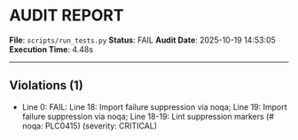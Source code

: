 # AUDIT REPORT

**File**: `scripts/run_tests.py`
**Status**: FAIL
**Audit Date**: 2025-10-19 14:53:05
**Execution Time**: 4.48s

---

## Violations (1)

- Line 0: FAIL: Line 18: Import failure suppression via noqa; Line 19: Import failure suppression via noqa; Line 18-19: Lint suppression markers (# noqa: PLC0415)
 (severity: CRITICAL)
